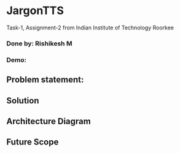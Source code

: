 # JargonTTS
Task-1, Assignment-2 from Indian Institute of Technology Roorkee
### Done by: Rishikesh M
### Demo: 

## Problem statement: 

## Solution

## Architecture Diagram

## Future Scope




